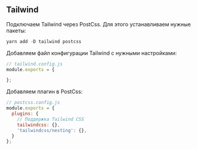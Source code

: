 ## Tailwind

Подключаем Tailwind через PostCss. 
Для этого устанавливаем нужные пакеты:


```js
yarn add -D tailwind postcss
```


Добавляем файл конфигурации Tailwind с нужными настройками:


```js
// tailwind.config.js
module.exports = {

};
```


Добавляем плагин в PostCss:


```js
// postcss.config.js
module.exports = {
  plugins: {
    // Поддержка Tailwind CSS
    tailwindcss: {},
    'tailwindcss/nesting': {},
  }
};
```